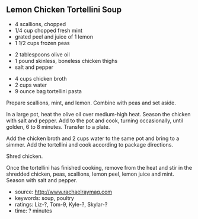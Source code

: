 Lemon Chicken Tortellini Soup
-----------------------------

- 4 scallions, chopped
- 1/4 cup chopped fresh mint
- grated peel and juice of 1 lemon
- 1 1/2 cups frozen peas
<!-- -->
- 2 tablespoons olive oil
- 1 pound skinless, boneless chicken thighs
- salt and pepper
<!-- -->
- 4 cups chicken broth
- 2 cups water
- 9 ounce bag tortellini pasta

Prepare scallions, mint, and lemon.  Combine with peas and set aside.

In a large pot, heat the olive oil over medium-high heat. Season the
chicken with salt and pepper. Add to the pot and cook, turning
occasionally, until golden, 6 to 8 minutes.  Transfer to a plate.

Add the chicken broth and 2 cups water to the same pot and bring to a
simmer. Add the tortellini and cook according to package
directions.

Shred chicken.

Once the tortellini has finished cooking, remove from the heat and
stir in the shredded chicken, peas, scallions, lemon peel, lemon juice
and mint. Season with salt and pepper.

- source: http://www.rachaelraymag.com
- keywords: soup, poultry
- ratings: Liz-?, Tom-9, Kyle-?, Skylar-?
- time: ? minutes
